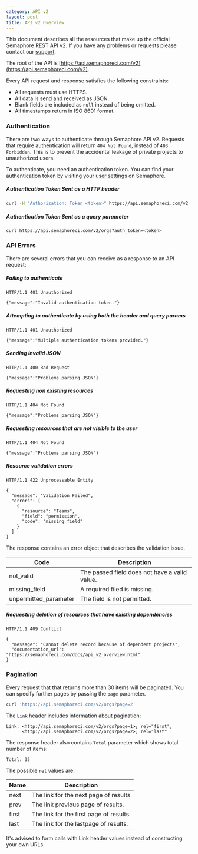 ```yaml
---
category: API v2
layout: post
title: API v2 Overview
---
```


This document describes all the resources that make up the official Semaphore
REST API v2. If you have any problems or requests please contact our
[support](https://semaphoreci.com/support).

The root of the API is [https://api.semaphoreci.com/v2](https://api.semaphoreci.com/v2).

Every API request and response satisfies the following constraints:

- All requests must use HTTPS.
- All data is send and received as JSON.
- Blank fields are included as `null` instead of being omitted.
- All timestamps return in ISO 8601 format.

### Authentication

There are two ways to authenticate through Semaphore API v2. Requests that
require authentication will return `404 Not Found`, instead of `403 Forbidden`.
This is to prevent the accidental leakage of private projects to unauthorized
users.

To authenticate, you need an authentication token. You can find your
authentication token by visiting your
[user settings](https://semaphoreci.com/users/edit) on Semaphore.

##### Authentication Token Sent as a HTTP header

``` bash
curl -H "Authorization: Token <token>" https://api.semaphoreci.com/v2
```

##### Authentication Token Sent as a query parameter

```
curl https://api.semaphoreci.com/v2/orgs?auth_token=<token>
```

### API Errors

There are several errors that you can receive as a response to an API request:

##### Failing to authenticate

```
HTTP/1.1 401 Unauthorized

{"message":"Invalid authentication token."}
```

##### Attempting to authenticate by using both the header and query params

```
HTTP/1.1 401 Unauthorized

{"message":"Multiple authentication tokens provided."}
```

##### Sending invalid JSON

```
HTTP/1.1 400 Bad Request

{"message":"Problems parsing JSON"}
```

##### Requesting non existing resources

```
HTTP/1.1 404 Not Found

{"message":"Problems parsing JSON"}
```

##### Requesting resources that are not visible to the user

```
HTTP/1.1 404 Not Found

{"message":"Problems parsing JSON"}
```

##### Resource validation errors

```
HTTP/1.1 422 Unprocessable Entity

{
  "message": "Validation Failed",
  "errors": [
    {
      "resource": "Teams",
      "field": "permission",
      "code": "missing_field"
    }
  ]
}
```

The response contains an error object that describes the validation issue.

| Code                  |               Description                     |
|-----------------------|-----------------------------------------------|
| not_valid             | The passed field does not have a valid value. |
| missing_field         | A required filed is missing.                  |
| unpermitted_parameter | The field is not permitted.                   |

##### Requesting deletion of resources that have existing dependencies

```
HTTP/1.1 409 Conflict

{
  "message": "Cannot delete record because of dependent projects",
  "documentation_url": "https://semaphoreci.com/docs/api_v2_overview.html"
}
```

### Pagination

Every request that that returns more than 30 items will be paginated. You can
specify further pages by passing the `page` parameter.

``` bash
curl 'https://api.semaphoreci.com/v2/orgs?page=2'
```

The `Link` header includes information about pagination:

```
Link: <http://api.semaphoreci.com/v2/orgs?page=1>; rel="first",
      <http://api.semaphoreci.com/v2/orgs?page=2>; rel="last"
```

The response header also contains `Total` parameter which shows total number
of items:

```
Total: 35
```

The possible `rel` values are:

| Name  |               Description               |
|-------|-----------------------------------------|
| next  | The link for the next page of results   |
| prev  | The link previous page of results.      |
| first | The link for the first page of results. |
| last  | The link for the lastpage of results.   |

It's advised to form calls with Link header values instead of constructing your
own URLs.
